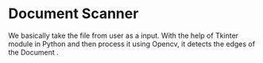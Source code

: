 # Document Scanner #

We basically take the file from user as a input. With the help of Tkinter module in Python and then process it using Opencv, it detects the edges of the Document . <br> <br>
